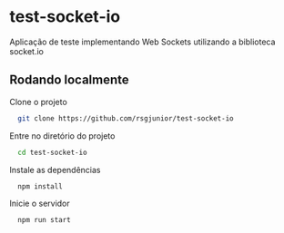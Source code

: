 # test-socket-io

Aplicação de teste implementando Web Sockets utilizando a biblioteca socket.io

## Rodando localmente

Clone o projeto

```bash
  git clone https://github.com/rsgjunior/test-socket-io
```

Entre no diretório do projeto

```bash
  cd test-socket-io
```

Instale as dependências

```bash
  npm install
```

Inicie o servidor

```bash
  npm run start
```

